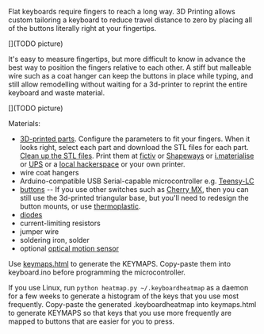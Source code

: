 Flat keyboards require fingers to reach a long way. 3D Printing allows custom tailoring a keyboard to reduce travel distance to zero by placing all of the buttons literally right at your fingertips.

[](TODO picture)

It's easy to measure fingertips, but more difficult to know in advance the best way to position the fingers relative to each other. A stiff but malleable wire such as a coat hanger can keep the buttons in place while typing, and still allow remodelling without waiting for a 3d-printer to reprint the entire keyboard and waste material.

[](TODO picture)

Materials:
 * [3D-printed parts](http://openjscad.org/#https://raw.githubusercontent.com/benshayden/github/master/keyboard/keyboard.jscad). Configure the parameters to fit your fingers. When it looks right, select each part and download the STL files for each part. [Clean up the STL files](https://netfabb.azurewebsites.net/). Print them at [fictiv](https://www.fictiv.com/) or [Shapeways](http://www.shapeways.com/) or [i.materialise](http://i.materialise.com/) or [UPS](http://www.theupsstore.com/small-business-solutions/Pages/3d-printing-locations.aspx) or a [local hackerspace](http://hackerspaces.org/wiki/List_of_Hacker_Spaces) or your own printer.
 * wire coat hangers
 * Arduino-compatible USB Serial-capable microcontroller e.g. [Teensy-LC](https://www.pjrc.com/store/teensylc.html)
 * [buttons](http://www.digikey.com/product-detail/en/EVQ-QJJ05Q/P8029SCT-ND/165317) -- If you use other switches such as [Cherry MX](http://www.digikey.com/product-search/en?keywords=MX1A-C1NN), then you can still use the 3d-printed triangular base, but you'll need to redesign the button mounts, or use [thermoplastic](http://www.adafruit.com/products/2504).
 * [diodes](http://www.digikey.com/product-detail/en/1N914BTR/1N914BCT-ND/458919)
 * current-limiting resistors
 * jumper wire
 * soldering iron, solder
 * optional [optical motion sensor](https://www.tindie.com/products/jkicklighter/adns-9800-optical-laser-sensor/)

Use [keymaps.html](https://cdn.rawgit.com/benshayden/github/c483f8/keyboard/keymaps.html) to generate the KEYMAPS. Copy-paste them into keyboard.ino before programming the microcontroller.

If you use Linux, run `python heatmap.py ~/.keyboardheatmap` as a daemon for a few weeks to generate a histogram of the keys that you use most frequently. Copy-paste the generated .keyboardheatmap into keymaps.html to generate KEYMAPS so that keys that you use more frequently are mapped to buttons that are easier for you to press.
